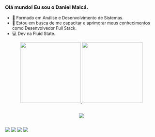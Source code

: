 ### Olá mundo! Eu sou o Daniel Maicá.

- 📖 Formado em Análise e Desenvolvimento de Sistemas.
- 🧠 Estou em busca de me capacitar e aprimorar meus conhecimentos como Desenvolvedor Full Stack.
- 💻 Dev na Fluid State.

<div align="center">
  
  <!-- GitHub Stats -->
  <a href="https://github.com/danielmaica">
  <img height="200rem" src="https://github-readme-stats.vercel.app/api?username=danielmaica&show_icons=true&theme=codeSTACKr&include_all_commits=true"/>
  <img height="200rem" src="https://github-readme-stats.vercel.app/api/top-langs/?username=danielmaica&layout=compact&langs_count=7&theme=codeSTACKr"/>
</div>

  <!-- Tecnologias -->
  <div style="display: inline_block"><br>    
  <p align="center">
    <a href="https://skillicons.dev">
      <img src="https://skillicons.dev/icons?i=dotnet,cs,mongodb,py,angular,js,ts,html,css" />
    </a>
  </p>
</div>
    
  ##

 <!-- Redes Sociais -->
  <div> 
  <a href="https://devdanielmaica.vercel.app/" target="_blank"><img src="https://img.shields.io/badge/Portfolio-255E63?style=for-the-badge&logo=About.me&logoColor=white" target="_blank"></a>
  <a href="https://www.youtube.com/@maica-dev" target="_blank"><img src="https://img.shields.io/badge/Youtube-FF0000?style=for-the-badge&logo=youtube&logoColor=white" target="_blank"></a>
  <a href="https://www.linkedin.com/in/daniel-escobar-maic%C3%A1-8ba4b8186/" target="_blank"><img src="https://img.shields.io/badge/LinkedIn-0a66c2?style=for-the-badge&logo=linkedin&logoColor=white" target="_blank"></a> 
  <a href = "mailto:danielmaica.dev@gmail.com"><img src="https://img.shields.io/badge/Gmail-ea4335?style=for-the-badge&logo=gmail&logoColor=white" target="_blank"></a>
 
</div>
